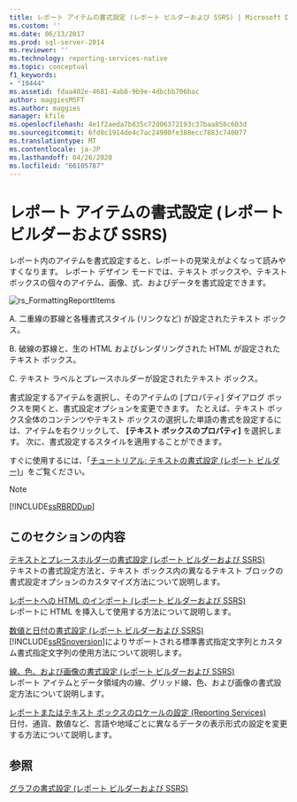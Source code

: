 ```yaml
---
title: レポート アイテムの書式設定 (レポート ビルダーおよび SSRS) | Microsoft Docs
ms.custom: ''
ms.date: 06/13/2017
ms.prod: sql-server-2014
ms.reviewer: ''
ms.technology: reporting-services-native
ms.topic: conceptual
f1_keywords:
- "10444"
ms.assetid: fdaa402e-4681-4ab8-9b9e-4dbcbb706bac
author: maggiesMSFT
ms.author: maggies
manager: kfile
ms.openlocfilehash: 4e1f2aeda7b835c72d06372193c37baa858c603d
ms.sourcegitcommit: 6fd8c1914de4c7ac24900fe388ecc7883c740077
ms.translationtype: MT
ms.contentlocale: ja-JP
ms.lasthandoff: 04/26/2020
ms.locfileid: "66105787"
---
```

# <a name="formatting-report-items-report-builder-and-ssrs"></a>レポート アイテムの書式設定 (レポート ビルダーおよび SSRS)
  レポート内のアイテムを書式設定すると、レポートの見栄えがよくなって読みやすくなります。 レポート デザイン モードでは、テキスト ボックスや、テキスト ボックスの個々のアイテム、画像、式、およびデータを書式設定できます。  
  
 ![rs_FormattingReporttItems](../media/rs-formattingreporttitems.gif "rs_FormattingReporttItems")  
  
 A. 二重線の罫線と各種書式スタイル (リンクなど) が設定されたテキスト ボックス。  
  
 B. 破線の罫線と、生の HTML およびレンダリングされた HTML が設定されたテキスト ボックス。  
  
 C. テキスト ラベルとプレースホルダーが設定されたテキスト ボックス。  
  
 書式設定するアイテムを選択し、そのアイテムの [プロパティ] ダイアログ ボックスを開くと、書式設定オプションを変更できます。 たとえば、テキスト ボックス全体のコンテンツやテキスト ボックスの選択した単語の書式を設定するには、アイテムを右クリックして、 **[テキスト ボックスのプロパティ]** を選択します。 次に、書式設定するスタイルを適用することができます。  
  
 すぐに使用するには、「[チュートリアル: テキストの書式設定 &#40;レポート ビルダー&#41;](../tutorial-format-text-report-builder.md)」をご覧ください。  
  
> [!NOTE]  
>  [!INCLUDE[ssRBRDDup](../../includes/ssrbrddup-md.md)]  
  
## <a name="in-this-section"></a>このセクションの内容  
 [テキストとプレースホルダーの書式設定 &#40;レポート ビルダーおよび SSRS&#41;](formatting-text-and-placeholders-report-builder-and-ssrs.md)  
 テキストの書式設定方法と、テキスト ボックス内の異なるテキスト ブロックの書式設定オプションのカスタマイズ方法について説明します。  
  
 [レポートへの HTML のインポート &#40;レポート ビルダーおよび SSRS&#41;](importing-html-into-a-report-report-builder-and-ssrs.md)  
 レポートに HTML を挿入して使用する方法について説明します。  
  
 [数値と日付の書式設定 &#40;レポート ビルダーおよび SSRS&#41;](formatting-numbers-and-dates-report-builder-and-ssrs.md)  
 [!INCLUDE[ssRSnoversion](../../includes/ssrsnoversion-md.md)]によりサポートされる標準書式指定文字列とカスタム書式指定文字列の使用方法について説明します。  
  
 [線、色、および画像の書式設定 &#40;レポート ビルダーおよび SSRS&#41;](images-report-builder-and-ssrs.md)  
 レポート アイテムとデータ領域内の線、グリッド線、色、および画像の書式設定方法について説明します。  
  
 [レポートまたはテキスト ボックスのロケールの設定 &#40;Reporting Services&#41;](set-the-locale-for-a-report-or-text-box-reporting-services.md)  
 日付、通貨、数値など、言語や地域ごとに異なるデータの表示形式の設定を変更する方法について説明します。  
  
## <a name="see-also"></a>参照  
 [グラフの書式設定 &#40;レポート ビルダーおよび SSRS&#41;](formatting-a-chart-report-builder-and-ssrs.md)  
  
  
